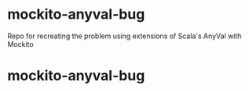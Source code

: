 # mockito-anyval-bug

Repo for recreating the problem using extensions of Scala's AnyVal with Mockito
# mockito-anyval-bug
